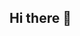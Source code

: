 ## Hi there 👋

<!--
**anna52927/anna52927** is a ✨ _special_ ✨ repository because its `README.md` (this file) appears on your GitHub profile.

Here are some ideas to get you started:

- 🔭 I’m currently working on ...
- 🌱 I’m currently learning ...
- 👯 I’m looking to collaborate on ...
- 🤔 I’m looking for help with ...
- 💬 Ask me about ...
- 📫 How to reach me: annaambarik@gmail.com
- 😄 Pronouns: she/her/hers
- ⚡ Fun fact: I like to listen to music
-->
